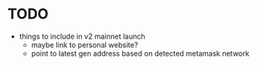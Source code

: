 # TODO
- things to include in v2 mainnet launch
  - maybe link to personal website?
  - point to latest gen address based on detected metamask network
